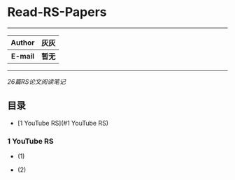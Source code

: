 Read-RS-Papers
=========

****
	
| Author      | 灰灰 |
| :---------: | :-----:|
| **E-mail**  | **暂无** |

****
*26篇RS论文阅读笔记*
## 目录
* [1 YouTube RS](#1 YouTube RS)

### 1 YouTube RS
* (1)
     
* (2)


